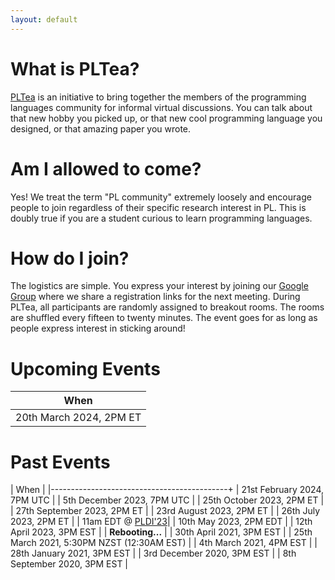 ```yaml
---
layout: default
---
```


# What is PLTea?

[PLTea](https://pltea.github.io/) is an initiative to bring together the members of the programming languages community for informal virtual discussions.
You can talk about that new hobby you picked up, or that new cool programming language you designed, or that amazing paper you wrote.

# Am I allowed to come?

Yes! We treat the term "PL community" extremely loosely and encourage people to join regardless of their specific research interest in PL.
This is doubly true if you are a student curious to learn programming languages.

# How do I join?

The logistics are simple. You express your interest by joining our [Google Group][group] where we share a registration links for the next meeting.
During PLTea, all participants are randomly assigned to breakout rooms. The rooms are shuffled every fifteen to twenty minutes.
The event goes for as long as people express interest in sticking around!

# Upcoming Events

| When                                       |
|--------------------------------------------|
| 20th March 2024, 2PM ET                  |

# Past Events 

| When                                       | 
|--------------------------------------------+
| 21st February 2024, 7PM UTC                  |
| 5th December 2023, 7PM UTC                 |
| 25th October 2023, 2PM ET                  |
| 27th September 2023, 2PM ET                  |
| 23rd August 2023, 2PM ET                  |
| 26th July 2023, 2PM ET                  |
| 11am EDT @ [PLDI'23](https://pldi23.sigplan.org/track/)|
| 10th May 2023, 2PM EDT                     |
| 12th April 2023, 3PM EST                   |
| **Rebooting...**                           |
| 30th April 2021, 3PM EST                   |
| 25th March 2021, 5:30PM NZST (12:30AM EST) |
| 4th March 2021, 4PM EST                    |
| 28th January 2021, 3PM EST                 |
| 3rd December 2020, 3PM EST                 |
| 8th September 2020, 3PM EST                |

[group]: https://groups.google.com/g/pltea
